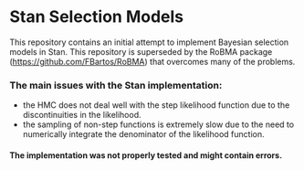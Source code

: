 # Stan Selection Models
 
This repository contains an initial attempt to implement Bayesian selection models in Stan. This repository is superseded by the RoBMA package (https://github.com/FBartos/RoBMA) that overcomes many of the problems.

### The main issues with the Stan implementation:
- the HMC does not deal well with the step likelihood function due to the discontinuities in the likelihood.
- the sampling of non-step functions is extremely slow due to the need to numerically integrate the denominator of the likelihood function.

#### The implementation was not properly tested and might contain errors.